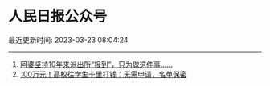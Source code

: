 # 人民日报公众号

最近更新时间: 2023-03-23 08:04:24

--- 
1. [阿婆坚持10年来派出所“报到”，只为做这件事……](https://mp.weixin.qq.com/s/WeihcirFNFcgqFurvDaVAQ) 
2. [100万元！高校往学生卡里打钱：无需申请，名单保密](https://mp.weixin.qq.com/s/i2pEqyl417BEk0pO-K7KIg) 
